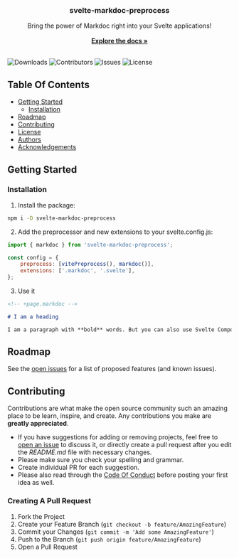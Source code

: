 <br/>
<p align="center">
  <h3 align="center">svelte-markdoc-preprocess</h3>

  <p align="center">
    Bring the power of Markdoc right into your Svelte applications!
    <br/>
    <br/>
    <a href="https://svelte-markdoc-preprocess.pages.dev/"><strong>Explore the docs »</strong></a>
    <br/>
    <br/>
  </p>
</p>

![Downloads](https://img.shields.io/npm/dw/svelte-markdoc-preprocess?color=dark-green) ![Contributors](https://img.shields.io/github/contributors/torstendittmann/svelte-markdoc-preprocess?color=dark-green) ![Issues](https://img.shields.io/github/issues/torstendittmann/svelte-markdoc-preprocess) ![License](https://img.shields.io/github/license/torstendittmann/svelte-markdoc-preprocess)

## Table Of Contents

- [Getting Started](#getting-started)
    - [Installation](#installation)
- [Roadmap](#roadmap)
- [Contributing](#contributing)
- [License](#license)
- [Authors](#authors)
- [Acknowledgements](#acknowledgements)

## Getting Started

### Installation

1. Install the package:

```sh
npm i -D svelte-markdoc-preprocess
```

2. Add the preprocessor and new extensions to your svelte.config.js:

```js
import { markdoc } from 'svelte-markdoc-preprocess';

const config = {
    preprocess: [vitePreprocess(), markdoc()],
    extensions: ['.markdoc', '.svelte'],
};
```

3. Use it

```md
<!-- +page.markdoc -->

# I am a heading

I am a paragraph with **bold** words. But you can also use Svelte Components:
```

## Roadmap

See the [open issues](https://github.com/torstendittmann/svelte-markdoc-preprocess/issues) for a list of proposed features (and known issues).

## Contributing

Contributions are what make the open source community such an amazing place to be learn, inspire, and create. Any contributions you make are **greatly appreciated**.

- If you have suggestions for adding or removing projects, feel free to [open an issue](https://github.com/torstendittmann/svelte-markdoc-preprocess/issues/new) to discuss it, or directly create a pull request after you edit the _README.md_ file with necessary changes.
- Please make sure you check your spelling and grammar.
- Create individual PR for each suggestion.
- Please also read through the [Code Of Conduct](https://github.com/torstendittmann/svelte-markdoc-preprocess/blob/main/CODE_OF_CONDUCT.md) before posting your first idea as well.

### Creating A Pull Request

1. Fork the Project
2. Create your Feature Branch (`git checkout -b feature/AmazingFeature`)
3. Commit your Changes (`git commit -m 'Add some AmazingFeature'`)
4. Push to the Branch (`git push origin feature/AmazingFeature`)
5. Open a Pull Request
